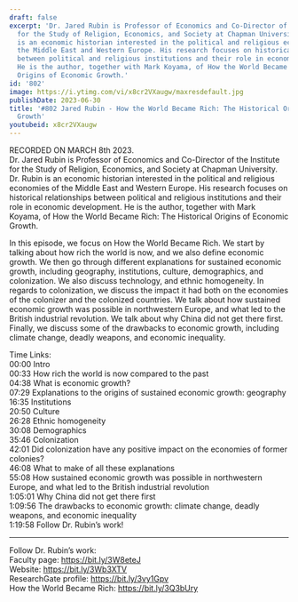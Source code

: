 ```yaml
---
draft: false
excerpt: 'Dr. Jared Rubin is Professor of Economics and Co-Director of the Institute
  for the Study of Religion, Economics, and Society at Chapman University. Dr. Rubin
  is an economic historian interested in the political and religious economies of
  the Middle East and Western Europe. His research focuses on historical relationships
  between political and religious institutions and their role in economic development.
  He is the author, together with Mark Koyama, of How the World Became Rich: The Historical
  Origins of Economic Growth.'
id: '802'
image: https://i.ytimg.com/vi/x8cr2VXaugw/maxresdefault.jpg
publishDate: 2023-06-30
title: '#802 Jared Rubin - How the World Became Rich: The Historical Origins of Economic
  Growth'
youtubeid: x8cr2VXaugw
---
```

<div class="timelinks">

RECORDED ON MARCH 8th 2023.  
Dr. Jared Rubin is Professor of Economics and Co-Director of the Institute for the Study of Religion, Economics, and Society at Chapman University. Dr. Rubin is an economic historian interested in the political and religious economies of the Middle East and Western Europe. His research focuses on historical relationships between political and religious institutions and their role in economic development. He is the author, together with Mark Koyama, of How the World Became Rich: The Historical Origins of Economic Growth.

In this episode, we focus on How the World Became Rich. We start by talking about how rich the world is now, and we also define economic growth. We then go through different explanations for sustained economic growth, including geography, institutions, culture, demographics, and colonization. We also discuss technology, and ethnic homogeneity. In regards to colonization, we discuss the impact it had both on the economies of the colonizer and the colonized countries. We talk about how sustained economic growth was possible in northwestern Europe, and what led to the British industrial revolution. We talk about why China did not get there first. Finally, we discuss some of the drawbacks to economic growth, including climate change, deadly weapons, and economic inequality.

Time Links:  
<time>00:00</time> Intro  
<time>00:33</time> How rich the world is now compared to the past  
<time>04:38</time> What is economic growth?  
<time>07:29</time> Explanations to the origins of sustained economic growth: geography  
<time>16:35</time> Institutions  
<time>20:50</time> Culture  
<time>26:28</time> Ethnic homogeneity  
<time>30:08</time> Demographics  
<time>35:46</time> Colonization  
<time>42:01</time> Did colonization have any positive impact on the economies of former colonies?  
<time>46:08</time> What to make of all these explanations  
<time>55:08</time> How sustained economic growth was possible in northwestern Europe, and what led to the British industrial revolution  
<time>1:05:01</time> Why China did not get there first  
<time>1:09:56</time> The drawbacks to economic growth: climate change, deadly weapons, and economic inequality  
<time>1:19:58</time> Follow Dr. Rubin’s work!

---

Follow Dr. Rubin’s work:  
Faculty page: https://bit.ly/3W8eteJ  
Website: https://bit.ly/3Wb3XTV  
ResearchGate profile: https://bit.ly/3vy1Gpv  
How the World Became Rich: https://bit.ly/3Q3bUry
</div>


